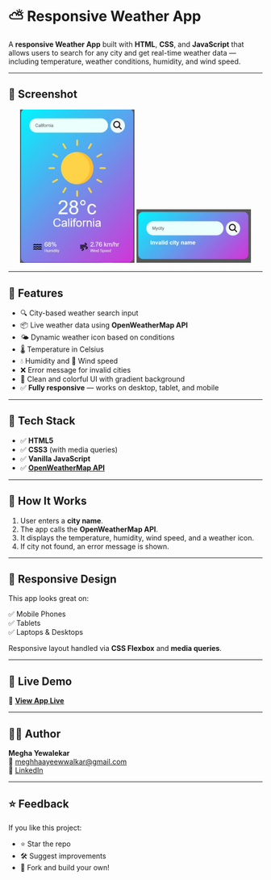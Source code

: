 # ⛅ Responsive Weather App

A **responsive Weather App** built with **HTML**, **CSS**, and **JavaScript** that allows users to search for any city and get real-time weather data — including temperature, weather conditions, humidity, and wind speed.

---

## 📸 Screenshot

<p align="center">
  <img src="https://github.com/MeghaYewalekar/Weather_app/blob/main/App_screenshot.JPG" alt="Light Mode" width="45%" />
  <img src="https://github.com/MeghaYewalekar/Weather_app/blob/main/App_screenshot2.JPG" alt="Dark Mode" width="45%" />
</p>

---

## 🌟 Features

- 🔍 City-based weather search input
- 📦 Live weather data using **OpenWeatherMap API**
- 🌤️ Dynamic weather icon based on conditions
- 🌡️ Temperature in Celsius
- 💧 Humidity and 💨 Wind speed
- ❌ Error message for invalid cities
- 🎨 Clean and colorful UI with gradient background
- ✅ **Fully responsive** — works on desktop, tablet, and mobile

---

## 🚀 Tech Stack

- ✅ **HTML5**
- ✅ **CSS3** (with media queries)
- ✅ **Vanilla JavaScript**
- ✅ **[OpenWeatherMap API](https://openweathermap.org/api)**
---

## 🧠 How It Works

1. User enters a **city name**.
2. The app calls the **OpenWeatherMap API**.
3. It displays the temperature, humidity, wind speed, and a weather icon.
4. If city not found, an error message is shown.

---

## 📱 Responsive Design

This app looks great on:

✅ Mobile Phones  
✅ Tablets  
✅ Laptops & Desktops

Responsive layout handled via **CSS Flexbox** and **media queries**.

---

## 📡 Live Demo

🔗 **[View App Live](https://your-netlify-link.netlify.app/)**  
<!-- Replace this with your actual Netlify or GitHub Pages link -->

---

## 👩‍💻 Author

**Megha Yewalekar**  
📧 [meghhaayeewwalkar@gmail.com](mailto:meghhaayeewwalkar@gmail.com)  
🔗 [LinkedIn](https://www.linkedin.com/in/megha-yewalekar-265b34244)

---

## ⭐ Feedback

If you like this project:
- ⭐ Star the repo  
- 🛠 Suggest improvements  
- 🍴 Fork and build your own!

